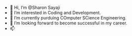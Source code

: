 - 👋 Hi, I’m @Sharon Sayaji
- 👀 I’m interested in Coding and Development.
- 🌱 I’m currently purduing COmputer SCience Engineering.
- 💞️ I’m looking forward to become successful in my career.
- 📫 

<!---
Sharon-03/Sharon-03 is a ✨ special ✨ repository because its `README.md` (this file) appears on your GitHub profile.
You can click the Preview link to take a look at your changes.
--->
